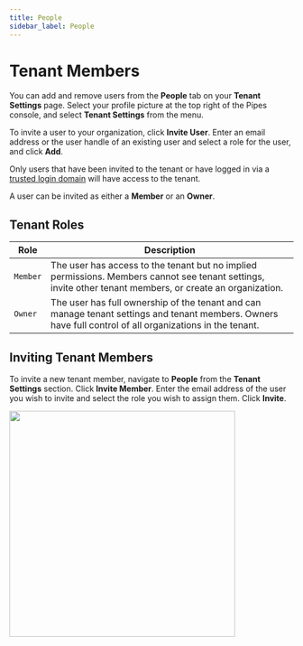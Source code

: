 ```yaml
---
title: People
sidebar_label: People
---
```


# Tenant Members

You can add and remove users from the **People** tab on your **Tenant Settings** page. Select your profile picture at the top right of the Pipes console, and select **Tenant Settings** from the menu.

To invite a user to your organization, click **Invite User**. Enter an email
address or the user handle of an existing user and select a role for the user,
and click **Add**.

Only users that have been invited to the tenant or have logged in via a [trusted login domain](/pipes/docs/accounts/tenant/authentication#trusted-login-domains) will have access to the tenant.

A user can be invited as either a **Member** or an **Owner**.

## Tenant Roles

| Role     | Description
|----------|------------------------------------------------------
| `Member` |  The user has access to the tenant but no implied permissions. Members cannot see tenant settings, invite other tenant members, or create an organization.
| `Owner` |  The user has full ownership of the tenant and can manage tenant settings and tenant members.  Owners have full control of all organizations in the tenant.

## Inviting Tenant Members

To invite a new tenant member, navigate to **People** from the **Tenant Settings** section. Click **Invite Member**. Enter the email address of the user you wish to invite and select the role you wish to assign them. Click **Invite**.

<img src="/images/docs/pipes/pipes-enterprise-people-invite-member.png" width="400pt"/>